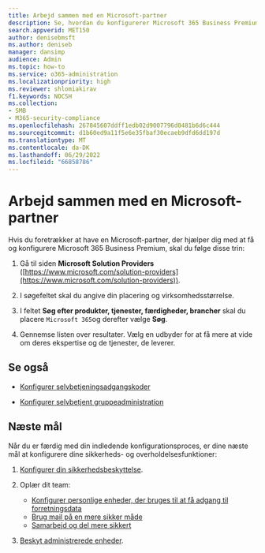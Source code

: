 ```yaml
---
title: Arbejd sammen med en Microsoft-partner
description: Se, hvordan du konfigurerer Microsoft 365 Business Premium og arbejder sammen med en Microsoft-partner
search.appverid: MET150
author: denisebmsft
ms.author: deniseb
manager: dansimp
audience: Admin
ms.topic: how-to
ms.service: o365-administration
ms.localizationpriority: high
ms.reviewer: shlomiakirav
f1.keywords: NOCSH
ms.collection:
- SMB
- M365-security-compliance
ms.openlocfilehash: 267845607ddff1edb02d9007796d0481b6d6c444
ms.sourcegitcommit: d1b60ed9a11f5e6e35fbaf30ecaeb9dfd6dd197d
ms.translationtype: MT
ms.contentlocale: da-DK
ms.lasthandoff: 06/29/2022
ms.locfileid: "66858786"
---
```

# <a name="work-with-a-microsoft-partner"></a>Arbejd sammen med en Microsoft-partner

Hvis du foretrækker at have en Microsoft-partner, der hjælper dig med at få og konfigurere Microsoft 365 Business Premium, skal du følge disse trin:

1. Gå til siden **Microsoft Solution Providers** ([https://www.microsoft.com/solution-providers](https://www.microsoft.com/solution-providers)).

2. I søgefeltet skal du angive din placering og virksomhedsstørrelse. 

3. I feltet **Søg efter produkter, tjenester, færdigheder, brancher** skal du placere `Microsoft 365`og derefter vælge **Søg**.

4. Gennemse listen over resultater. Vælg en udbyder for at få mere at vide om deres ekspertise og de tjenester, de leverer.

## <a name="see-also"></a>Se også

- [Konfigurer selvbetjeningsadgangskoder](../admin/add-users/let-users-reset-passwords.md)

- [Konfigurer selvbetjent gruppeadministration](/azure/active-directory/enterprise-users/groups-self-service-management)

## <a name="next-objectives"></a>Næste mål

Når du er færdig med din indledende konfigurationsproces, er dine næste mål at konfigurere dine sikkerheds- og overholdelsesfunktioner:

1. [Konfigurer din sikkerhedsbeskyttelse](m365bp-security-overview.md).

2. Oplær dit team:

   - [Konfigurer personlige enheder, der bruges til at få adgang til forretningsdata](m365bp-devices-overview.md)
   - [Brug mail på en mere sikker måde](m365bp-protect-email-overview.md)
   - [Samarbejd og del mere sikkert](m365bp-collaborate-share-securely.md)

3. [Beskyt administrerede enheder](m365bp-protect-devices.md).